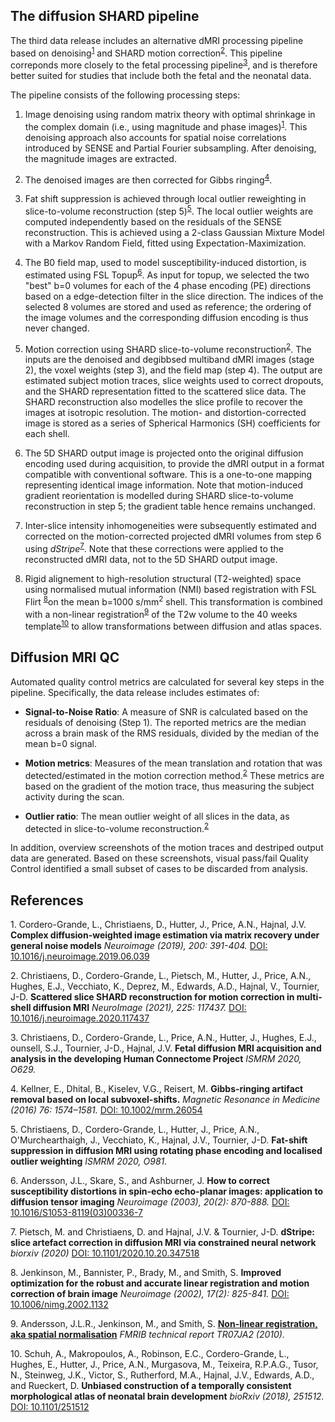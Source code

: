 ---
---

## The diffusion SHARD pipeline

The third data release includes an alternative dMRI processing
pipeline based on denoising<sup>[1](#ref1)</sup> and SHARD motion
correction<sup>[2](#ref2)</sup>. This pipeline correponds more closely to
the fetal processing pipeline<sup>[3](#ref3)</sup>, and is therefore better
suited for studies that include both the fetal and the neonatal data.

The pipeline consists of the following processing steps:

1. Image denoising using random matrix theory with optimal
shrinkage in the complex domain (i.e., using magnitude and phase
images)<sup>[1](#ref1)</sup>. This denoising approach also accounts
for spatial noise correlations introduced by SENSE and Partial Fourier
subsampling. After denoising, the magnitude images are extracted.

2. The denoised images are then corrected for Gibbs
ringing<sup>[4](#ref4)</sup>.

3. Fat shift suppression is achieved through local outlier reweighting in
slice-to-volume reconstruction (step 5)<sup>[5](#ref5)</sup>. The local
outlier weights are computed independently based on the residuals of the
SENSE reconstruction.  This is achieved using a 2-class Gaussian Mixture
Model with a Markov Random Field, fitted using Expectation-Maximization.

4. The B0 field map, used to model susceptibility-induced distortion,
is estimated using FSL Topup<sup>[6](#ref6)</sup>. As input for topup, we
selected the two "best" b=0 volumes for each of the 4 phase encoding (PE)
directions based on a edge-detection filter in the slice direction. The
indices of the selected 8 volumes are stored and used as reference; the
ordering of the image volumes and the corresponding diffusion encoding is
thus never changed.

5. Motion correction using SHARD slice-to-volume
reconstruction<sup>[2](#ref2)</sup>.  The inputs are the denoised and
degibbsed multiband dMRI images (stage 2), the voxel weights (step 3),
and the field map (step 4). The output are estimated subject motion traces,
slice weights used to correct dropouts, and the SHARD representation fitted
to the scattered slice data. The SHARD reconstruction also modelles the
slice profile to recover the images at isotropic resolution.  The motion-
and distortion-corrected image is stored as a series of Spherical Harmonics
(SH) coefficients for each shell.

6. The 5D SHARD output image is projected onto the original diffusion encoding
used during acquisition, to provide the dMRI output in a format compatible with
conventional software. This is a one-to-one mapping representing identical
image information. Note that motion-induced gradient reorientation is modelled
during SHARD slice-to-volume reconstruction in step 5; the gradient table
hence remains unchanged.

7. Inter-slice intensity inhomogeneities were subsequently estimated and
corrected on the motion-corrected projected dMRI volumes from step 6 using
*dStripe*<sup>[7](#ref7)</sup>.  Note that these corrections were applied
to the reconstructed dMRI data, not to the 5D SHARD output image.

8. Rigid alignement to high-resolution structural (T2-weighted) space
using normalised mutual information (NMI) based registration with FSL
Flirt <sup>[8](#ref8)</sup>on the mean b=1000 s/mm<sup>2</sup> shell. This
transformation is combined with a non-linear registration<sup>[9](#ref9)</sup>
of the T2w volume to the 40 weeks template<sup>[10](#ref10)</sup> to allow
transformations between diffusion and atlas spaces.

## Diffusion MRI QC

Automated quality control metrics are calculated for several key steps in
the pipeline. Specifically, the data release includes estimates of:

- **Signal-to-Noise Ratio**: A measure of SNR is calculated based on the
  residuals of denoising (Step 1). The reported metrics are the median
  across a brain mask of the RMS residuals, divided by the median of the
  mean b=0 signal.

- **Motion metrics**: Measures of the mean translation and rotation that was
  detected/estimated in the motion correction method.<sup>[2](#ref2)</sup>
  These metrics are based on the gradient of the motion trace, thus measuring
  the subject activity during the scan.

- **Outlier ratio**: The mean outlier weight of all slices in the data, as
  detected in slice-to-volume reconstruction.<sup>[2](#ref2)</sup>

In addition, overview screenshots of the motion traces and destriped output
data are generated. Based on these screenshots, visual pass/fail Quality
Control identified a small subset of cases to be discarded from analysis.


## References


<a name="ref1"/>1. Cordero-Grande, L., Christiaens, D., Hutter, J., Price,
A.N., Hajnal, J.V.  **Complex diffusion-weighted image estimation via matrix
recovery under general noise models** *Neuroimage (2019), 200: 391-404.* [DOI:
10.1016/j.neuroimage.2019.06.039](https://doi.org/10.1016/j.neuroimage.2019.06.039)

<a name="ref2"/>2. Christiaens, D., Cordero-Grande, L., Pietsch, M.,
Hutter, J., Price, A.N., Hughes, E.J., Vecchiato, K., Deprez, M., Edwards,
A.D., Hajnal, V., Tournier, J-D.  **Scattered slice SHARD reconstruction
for motion correction in multi-shell diffusion MRI** *NeuroImage (2021),
225: 117437.* [DOI:
 10.1016/j.neuroimage.2020.117437](https://doi.org/10.1016/j.neuroimage.2020.117437)

<a name="ref3"/>3. Christiaens, D., Cordero-Grande, L., Price, A.N.,
Hutter, J., Hughes, E.J., ounsell, S.J., Tournier, J-D., Hajnal, J.V. **Fetal
diffusion MRI acquisition and analysis in the developing Human Connectome
Project** *ISMRM 2020, O629.*

<a name="ref4"/>4. Kellner, E., Dhital, B., Kiselev, V.G., Reisert,
M. **Gibbs-ringing artifact removal based on local subvoxel-shifts.**
*Magnetic Resonance in Medicine (2016) 76: 1574–1581.* [DOI:
10.1002/mrm.26054](https://doi.org/10.1002/mrm.26054)

<a name="ref5"/>5. Christiaens, D., Cordero-Grande, L., Hutter, J.,
Price, A.N., O'Murchearthaigh, J., Vecchiato, K., Hajnal, J.V., Tournier,
J-D. **Fat-shift suppression in diffusion MRI using rotating phase encoding
and localised outlier weighting** *ISMRM 2020, O981.*

<a name="ref6"/>6. Andersson, J.L., Skare, S., and
Ashburner, J. **How to correct susceptibility distortions
in spin-echo echo-planar images: application to diffusion
tensor imaging** *Neuroimage (2003), 20(2): 870-888.* [DOI:
10.1016/S1053-8119(03)00336-7](https://doi.org/10.1016/S1053-8119(03)00336-7)

<a name="ref7"/>7. Pietsch, M. and Christiaens, D. and Hajnal, J.V. &
Tournier, J-D. **dStripe: slice artefact correction in diffusion
MRI via constrained neural network** *biorxiv (2020)* [DOI:
10.1101/2020.10.20.347518](https://doi.org/10.1101/2020.10.20.347518)

<a name="ref8"/>8. Jenkinson, M., Bannister, P., Brady, M., and Smith,
S. **Improved optimization for the robust and accurate linear registration
and motion correction of brain image** *Neuroimage (2002), 17(2): 825-841.*
[DOI: 10.1006/nimg.2002.1132](https://doi.org/10.1006/nimg.2002.1132)

<a name="ref9"/>9. Andersson, J.L.R., Jenkinson,
M., and Smith, S. [**Non-linear registration, aka spatial
normalisation**](https://www.fmrib.ox.ac.uk/datasets/techrep/tr07ja2/tr07ja2.pdf)
*FMRIB technical report TR07JA2 (2010).*

<a name="ref10"/>10. Schuh, A., Makropoulos, A., Robinson, E.C.,
Cordero-Grande, L., Hughes, E., Hutter, J., Price, A.N., Murgasova,
M., Teixeira, R.P.A.G., Tusor, N., Steinweg, J.K., Victor, S.,
Rutherford, M.A., Hajnal, J.V., Edwards, A.D., and Rueckert,
D. **Unbiased construction of a temporally consistent morphological
atlas of neonatal brain development** *bioRxiv (2018), 251512.* [DOI:
10.1101/251512](https://doi.org/10.1101/251512)




